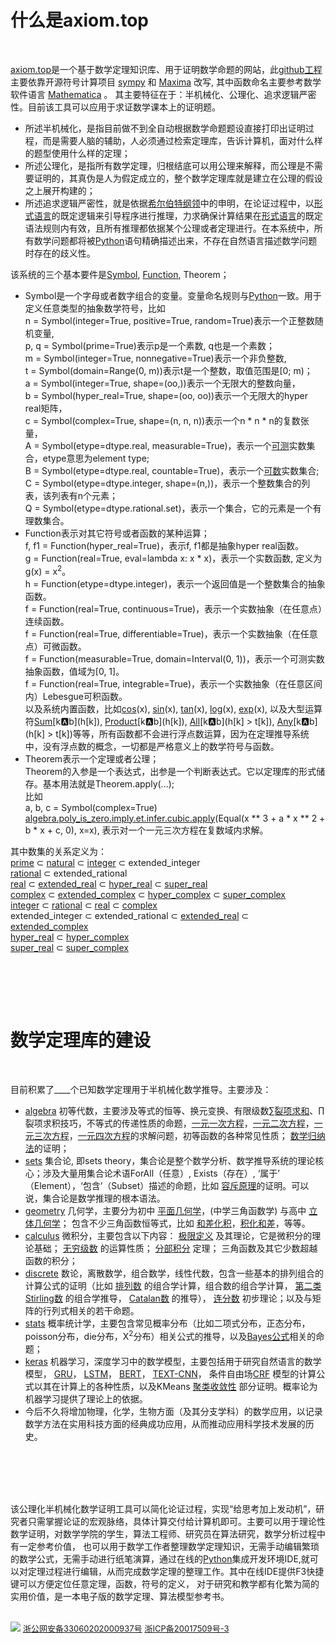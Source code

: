# 什么是axiom.top  
  <br>

[axiom.top](../index.php)是一个基于数学定理知识库、用于证明数学命题的网站，此[github工程](https://github.com/cosmosZhou/axiom)主要依靠开源符号计算项目 
[sympy](https://github.com/sympy/sympy) 和 
[Maxima](http://maxima.sourceforge.net) 改写, 其中函数命名主要参考数学软件语言
[Mathematica](https://reference.wolfram.com/language/index.html.en?source=footer)
。 其主要特征在于：半机械化、公理化、追求逻辑严密性。目前该工具可以应用于求证数学课本上的证明题。
	
	
* 所述半机械化，是指目前做不到全自动根据数学命题题设直接打印出证明过程，而是需要人脑的辅助，人必须通过检索定理库，告诉计算机，面对什么样的题型使用什么样的定理；
* 所述公理化，是指所有数学定理，归根结底可以用公理来解释，而公理是不需要证明的，其真伪是人为假定成立的，整个数学定理库就是建立在公理的假设之上展开构建的；
* 所述追求逻辑严密性，就是依据[希尔伯特纲领](https://en.wikipedia.org/wiki/Hilbert%27s_program)中的申明，在论证过程中，以[形式语言](https://en.wikipedia.org/wiki/Formal_language)的既定逻辑来引导程序进行推理，力求确保计算结果在[形式语言](https://en.wikipedia.org/wiki/Formal_language)的既定语法规则内有效，且所有推理都依据某个公理或者定理进行。在本系统中，所有数学问题都将被[Python](https://www.python.org/)语句精确描述出来，不存在自然语言描述数学问题时存在的歧义性。

该系统的三个基本要件是[Symbol](../index.php?symbol=Symbol), [Function](../index.php?symbol=Function), Theorem；
* Symbol是一个字母或者数字组合的变量。变量命名规则与[Python](https://www.python.org/)一致。用于定义任意类型的抽象数学符号，比如  
n = Symbol(integer=True, positive=True, random=True)表示一个正整数随机变量,   
p, q = Symbol(prime=True)表示p是一个素数, q也是一个素数；   
m = Symbol(integer=True, nonnegative=True)表示一个非负整数,   
t = Symbol(domain=Range(0, m))表示t是一个整数，取值范围是[0; m)；   
a = Symbol(integer=True, shape=(oo,))表示一个无限大的整数向量，  
b = Symbol(hyper_real=True, shape=(oo, oo))表示一个无限大的hyper real矩阵，  
c = Symbol(complex=True, shape=(n, n, n))表示一个n * n * n的复数张量，  
A = Symbol(etype=dtype.real, measurable=True)，表示一个[可测](https://en.wikipedia.org/wiki/Measure_(mathematics))实数集合，etype意思为element type;  
B = Symbol(etype=dtype.real, countable=True)，表示一个[可数](https://en.wikipedia.org/wiki/Countable_set)实数集合;  
C = Symbol(etype=dtype.integer, shape=(n,))，表示一个整数集合的列表，该列表有n个元素；  
Q = Symbol(etype=dtype.rational.set)，表示一个集合，它的元素是一个有理数集合。
* Function表示对其它符号或者函数的某种运算；  
f, f1 = Function(hyper_real=True)，表示f, f1都是抽象hyper real函数。  
g = Function(real=True, eval=lambda x: x \* x)，表示一个实数函数, 定义为g(x) = x<sup>2</sup>。  
h = Function(etype=dtype.integer)，表示一个返回值是一个整数集合的抽象函数。  
f = Function(real=True, continuous=True)，表示一个实数抽象（在任意点）连续函数。  
f = Function(real=True, differentiable=True)，表示一个实数抽象（在任意点）可微函数。  
f = Function(measurable=True, domain=Interval(0, 1))，表示一个可测实数抽象函数，值域为[0, 1]。  
f = Function(real=True, integrable=True)，表示一个实数抽象（在任意区间内）Lebesgue可积函数。  
以及系统内置函数，比如[cos](../index.php?symbol=cos)(x), [sin](../index.php?symbol=sin)(x), [tan](../index.php?symbol=tan)(x), [log](../index.php?symbol=log)(x), [exp](../index.php?symbol=exp)(x), 以及大型运算符[Sum](../index.php?symbol=Sum)\[k:a:b\](h\[k\]), [Product](../index.php?symbol=Product)\[k:a:b\](h\[k\]), [All](../index.php?symbol=All)\[k:a:b\](h\[k\] > t\[k\]), [Any](../index.php?symbol=Any)\[k:a:b\](h\[k\] > t\[k\])等等，所有函数都不会进行浮点数运算，因为在定理推导系统中，没有浮点数的概念，一切都是严格意义上的数学符号与函数。  
* Theorem表示一个定理或者公理；    
Theorem的入参是一个表达式，出参是一个判断表达式。它以定理库的形式储存。基本用法就是Theorem.apply(...);  
比如  
a, b, c = Symbol(complex=True)  
[algebra.poly_is_zero.imply.et.infer.cubic.apply](../index.php?module=algebra.poly_is_zero.imply.et.infer.cubic)(Equal(x ** 3 + a * x ** 2 + b * x + c, 0), x=x),  表示对一个一元三次方程在复数域内求解。  

其中数集的关系定义为：  
[prime](https://en.wikipedia.org/wiki/Prime_number) ⊂ [natural](https://en.wikipedia.org/wiki/Natural_number) ⊂ [integer](https://en.wikipedia.org/wiki/Integer) ⊂ extended_integer  
[rational](https://en.wikipedia.org/wiki/Rational_number) ⊂ extended_rational  
[real](https://en.wikipedia.org/wiki/Real_number) ⊂ [extended_real](https://en.wikipedia.org/wiki/Extended_real_number_line) ⊂ [hyper_real](https://en.wikipedia.org/wiki/Hyperreal_number) ⊂ [super_real](https://en.wikipedia.org/wiki/Superreal_number)  
[complex](https://en.wikipedia.org/wiki/Complex_number) ⊂ [extended_complex](https://en.wikipedia.org/wiki/Riemann_sphere) ⊂ [hyper_complex](https://en.wikipedia.org/wiki/Hypercomplex_number) ⊂ [super_complex](https://en.wikipedia.org/wiki/Surreal_number#Surcomplex_numbers)  
[integer](https://en.wikipedia.org/wiki/Integer) ⊂ [rational](https://en.wikipedia.org/wiki/Rational_number) ⊂ [real](https://en.wikipedia.org/wiki/Real_number) ⊂ [complex](https://en.wikipedia.org/wiki/Complex_number)  
extended_integer ⊂ extended_rational ⊂ [extended_real](https://en.wikipedia.org/wiki/Extended_real_number_line) ⊂ [extended_complex](https://en.wikipedia.org/wiki/Riemann_sphere)  
[hyper_real](https://en.wikipedia.org/wiki/Hyperreal_number) ⊂ [hyper_complex](https://en.wikipedia.org/wiki/Hypercomplex_number)  
[super_real](https://en.wikipedia.org/wiki/Superreal_number) ⊂ [super_complex](https://en.wikipedia.org/wiki/Surreal_number#Surcomplex_numbers)  

<br><br>
------


# 数学定理库的建设
  <br>
  
目前积累了<label id=count>____</label>个已知数学定理用于半机械化数学推导。主要涉及：	
	
* [algebra](../index.php?module=algebra) 初等代数，主要涉及等式的恒等、换元变换、有限级数[∑裂项求和](../index.php?module=algebra.sum.to.add.telescope)、∏裂项求积技巧，不等式的传递性质的命题，[一元一次方程](../index.php?module=algebra.poly_is_zero.imply.et.infer.simple_equation)，[一元二次方程](../index.php?module=algebra.poly_is_zero.imply.et.infer.quadratic)，[一元三次方程](../index.php?module=algebra.poly_is_zero.imply.et.infer.cubic)，[一元四次方程](../index.php?module=algebra.poly_is_zero.imply.et.infer.quartic)的求解问题，初等函数的各种常见性质；
[数学归纳法](../index.php?module=algebra.ne_zero.infer.imply.ne_zero.induct)的证明；
* [sets](../index.php?module=sets) 集合论, 即sets theory，集合论是整个数学分析、数学推导系统的理论核心；涉及大量用集合论术语ForAll（任意）, Exists（存在）, ‘属于’ （Element），‘包含’（Subset）描述的命题，比如
[容斥原理](../index.php?module=sets/imply/eq/principle/inclusion_exclusion/basic)的证明。可以说，集合论是数学推理的根本语法。
* [geometry](../index.php?module=geometry) 几何学，主要分为初中
[平面几何学](../index.php?module=geometry/plane)，(中学三角函数学) 与高中
[立体几何学](../index.php?module=geometry/solid)； 包含不少三角函数恒等式，比如
[和差化积](../index.php?module=geometry.cos.to.add.principle.add)，[积化和差](../index.php?module=geometry.mul.to.add.sin)，等等。
* [calculus](../index.php?module=calculus) 微积分，主要包含以下内容： 
[极限定义](../index.php?module=calculus/eq/to/any_all/limit_definition) 及其理论，它是微积分的理论基础； 
[无穷级数](../index.php?module=calculus.eq.imply.eq.series.infinite.coefficient) 的运算性质；
[分部积分](../index.php?module=calculus.integral.to.add.by_parts) 定理；
三角函数及其它少数超越函数的积分；
* [discrete](../index.php?module=discrete) 数论，离散数学，组合数学，线性代数，包含一些基本的排列组合的计算公式的证明（比如
[排列数](../index.php?module=discrete.abs_cup.to.factorial) 的组合学计算，组合数的组合学计算， [第二类Stirling数](../index.php?module=discrete.stirling2.to.add.recurrence) 的组合学推导， 
[Catalan数](../index.php?module=discrete.eq.eq.imply.eq.catalan.recurrence) 的推导）， 
[连分数](../index.php?module=discrete.add.to.pow.HK.recurrence) 初步理论；以及与矩阵的行列式相关的若干命题。
* [stats](../index.php?module=stats) 概率统计学，主要包含常见概率分布（比如二项式分布，正态分布，poisson分布，die分布，Χ<sup>2</sup>分布）相关公式的推导，以及[Bayes公式](../index.php?module=stats/probability/to/mul)相关的命题；
* [keras](../index.php?module=keras) 机器学习，深度学习中的数学模型，主要包括用于研究自然语言的数学模型，
[GRU](https://arxiv.org/abs/1412.3555v1)，
[LSTM](https://www.mitpressjournals.org/doi/pdf/10.1162/089976600300015015)，
[BERT](https://arxiv.org/abs/1706.03762)，
[TEXT-CNN](https://arxiv.org/pdf/1408.5882.pdf)，
条件自由场[CRF](https://arxiv.org/abs/1603.01360) 模型的计算公式以其在计算上的各种性质，以及KMeans
[聚类收敛性](../index.php?module=sets.el.notin.le.imply.le.st.variance) 部分证明。概率论为机器学习提供了理论上的依据。  
* 今后不久将增加物理，化学，生物方面（及其分支学科）的数学应用，以记录数学方法在实用科技方面的经典成功应用，从而推动应用科学技术发展的历史。

<br><br>
-------
该公理化半机械化数学证明工具可以简化论证过程，实现“给思考加上发动机”，研究者只需掌握论证的宏观脉络，具体计算交付给计算机即可。主要可以用于理论性数学证明，对数学学院的学生，算法工程师、研究员在算法研究，数学分析过程中有一定参考价值，
也可以用于数学工作者整理数学定理知识，无需手动编辑繁琐的数学公式，无需手动进行纸笔演算，通过在线的[Python](https://www.python.org/)集成开发环境IDE,就可以对定理过程进行编辑，从而完成数学定理的整理工作。其中在线IDE提供F3快捷键可以方便定位任意定理，函数，符号的定义，
对于研究和教学都有化繁为简的实用价值，是一本电子版的数学定理、算法模型参考书。
<br><br>

![](png/national_emblem.png)
[<font size=2>浙公网安备33060202000937号</font>](http://www.beian.gov.cn/portal/registerSystemInfo?recordcode=33060202000937)
[<font size=2>浙ICP备20017509号-3</font>](https://beian.miit.gov.cn/)

<script type=module>
	$('#count').innerHTML = await get("/sympy/php/request/count.php");
</script>